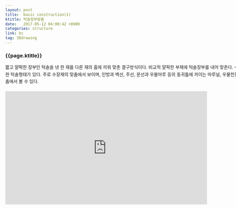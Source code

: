 ```yaml
---
layout: post
title:  basic construction(1)
ktitle: 턱솔장부맞춤
date:   2017-05-12 04:00:42 +0900
categories: structure
link: bc
tag: 3Ddrawing
---
```


<div style="width:900px; margin:0px auto">

<h3>
	{{page.ktitle}}
</h3>

<p style="line-height: 160%">짧고 얄팍한 장부인 턱솔을 낸 한 재를 다른 재의 홈에 끼워 맞춘 결구방식이다.
비교적 얄팍한 부재에 턱솔장부를 내어 맞춘다. 一, ㄱ, ㄷ, ㅁ, 十자형의 다양한 턱솔형태가
있다. 주로 수장재의 맞춤에서 보이며, 인방과 벽선, 주선, 문선과 우물마루 등의 동귀틀에 끼이는
마루널, 우물천장의 장다란과 동다란 간의 맞춤에서 볼 수 있다.</p>	
</div>	

<div style="text-align:center; margin:20px 0px 30px 0px; display: block;">
<iframe width="640" height="360" src="https://www.youtube.com/embed/Z1OgWDe3f9o?autoplay=1&rel=0" frameborder="0" gesture="media" allow="encrypted-media" allowfullscreen></iframe>
</div>
